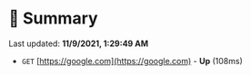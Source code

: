 # 📖 Summary
Last updated: **11/9/2021, 1:29:49 AM**

- `GET` [https://google.com](https://google.com) - **Up** (108ms)
